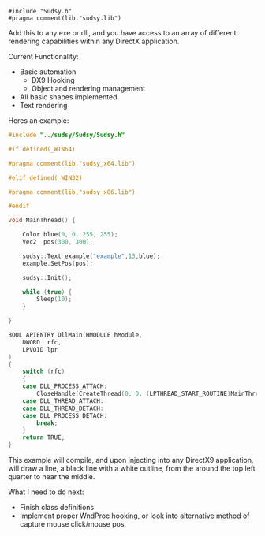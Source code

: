 ```
#include "Sudsy.h"
#pragma comment(lib,"sudsy.lib")
```

Add this to any exe or dll, and you have access to an array of different rendering capabilities within any DirectX application.

Current Functionality:
 - Basic automation
	- DX9 Hooking
	- Object and rendering management
 - All basic shapes implemented
 - Text rendering

Heres an example:
```c++
#include "../sudsy/Sudsy/Sudsy.h"

#if defined(_WIN64)

#pragma comment(lib,"sudsy_x64.lib")

#elif defined(_WIN32)

#pragma comment(lib,"sudsy_x86.lib")

#endif

void MainThread() {

	Color blue(0, 0, 255, 255);
	Vec2  pos(300, 300);

	sudsy::Text example("example",13,blue);
	example.SetPos(pos);

	sudsy::Init();

	while (true) {
		Sleep(10);
	}

}

BOOL APIENTRY DllMain(HMODULE hModule, 
	DWORD  rfc,
	LPVOID lpr
)
{
	switch (rfc)
	{
	case DLL_PROCESS_ATTACH:
		CloseHandle(CreateThread(0, 0, (LPTHREAD_START_ROUTINE)MainThread, 0, 0, 0));
	case DLL_THREAD_ATTACH:
	case DLL_THREAD_DETACH:
	case DLL_PROCESS_DETACH:
		break;
	}
	return TRUE;
}

```

This example will compile, and upon injecting into any DirectX9 application, will draw a line, a black line with a white outline, from the around the top left quarter to near the middle.

What I need to do next:
- Finish class definitions
- Implement proper WndProc hooking, or look into alternative method of capture mouse click/mouse pos.